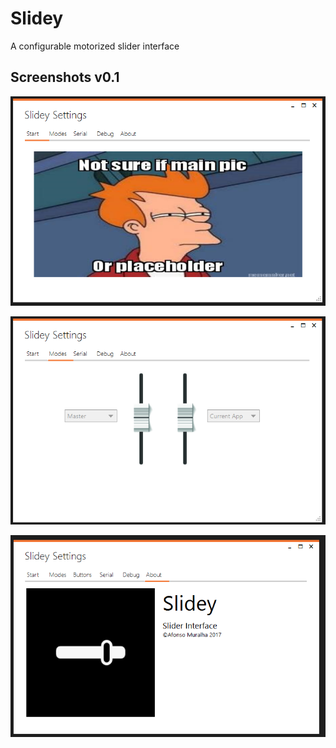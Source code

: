 # Slidey

A configurable motorized slider interface 

## Screenshots v0.1

![1](https://raw.githubusercontent.com/afonsus1997/Slidey/master/Screenshots/1.png)

![2](https://raw.githubusercontent.com/afonsus1997/Slidey/master/Screenshots/2.png)

![3](https://raw.githubusercontent.com/afonsus1997/Slidey/master/Screenshots/3.png)

